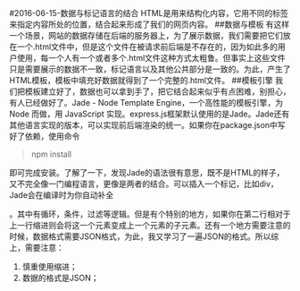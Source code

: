 #2016-06-15-数据与标记语言的结合
HTML是用来结构化内容，它用不同的标签来指定内容所处的位置，结合起来形成了我们的网页内容。
##数据与模板
有这样一个场景，网站的数据存储在后端的服务器上，为了展示数据，我们需要把它们放在一个.html文件中，但是这个文件在被请求前后端是不存在的，因为如此多的用户使用，每一个人有一个或者多个.html文件这种方式太粗鲁。但事实上这些文件只是需要展示的数据不一致，标记语言以及其他公共部分是一致的。为此，产生了HTML模板，模板中填充好数据就得到了一个完整的.html文件。
##模板引擎
我们把模板建立好了，数据也可以拿到手了，把它结合起来似乎有点困难，别担心，有人已经做好了。Jade - Node Template Engine，一个高性能的模板引擎，为 Node 而做，用 JavaScript 实现。express.js框架默认使用的是Jade。Jade还有其他语言实现的版本，可以实现前后端渲染的统一。如果你在package.json中写好了依赖，使用命令
>npm install

即可完成安装。了解了一下，发现Jade的语法很有意思，既不是HTML的样子，又不完全像一门编程语言，更像是两者的结合。可以插入一个标记，比如div，Jade会在编译时为你自动补全<div></div>。其中有循环，条件，过滤等逻辑。但是有个特别的地方，如果你在第二行相对于上一行缩进则会将这一个元素变成上一个元素的子元素。还有一个地方需要注意的时候，数据格式需要JSON格式，为此，我又学习了一遍JSON的格式。所以综上，需要注意：

1. 慎重使用缩进；
2. 数据的格式是JSON；
